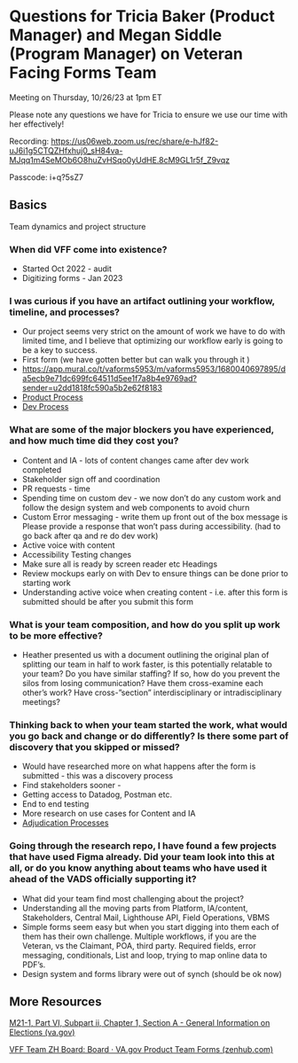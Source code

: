 # Questions for Tricia Baker (Product Manager) and Megan Siddle (Program Manager) on Veteran Facing Forms Team
Meeting on Thursday, 10/26/23 at 1pm ET

Please note any questions we have for Tricia to ensure we use our time with her effectively!

Recording:
https://us06web.zoom.us/rec/share/e-hJf82-uJ6i1g5CTQZHfxhuj0_sH84va-MJqq1m4SeMOb6O8huZvHSqo0yUdHE.8cM9GL1r5f_Z9vqz

Passcode: i+q?5sZ7


## Basics
Team dynamics and project structure 

### When did VFF come into existence?
- Started Oct 2022 - audit
- Digitizing forms - Jan 2023
### I was curious if you have an artifact outlining your workflow, timeline, and processes? 
- Our project seems very strict on the amount of work we have to do with limited time, and I believe that optimizing our workflow early is going to be a key to success.
- First form (we have gotten better but can walk you through it )
- https://app.mural.co/t/vaforms5953/m/vaforms5953/1680040697895/da5ecb9e71dc699fc64511d5ee1f7a8b4e9769ad?sender=u2dd1818fc590a5b2e62f8183
- [Product Process](https://github.com/department-of-veterans-affairs/VA.gov-team-forms/blob/main/Product/form_process.md)
- [Dev Process](https://github.com/department-of-veterans-affairs/VA.gov-team-forms/tree/main/Engineering)
### What are some of the major blockers you have experienced, and how much time did they cost you?
- Content and IA - lots of content changes came after dev work completed
- Stakeholder sign off and coordination
- PR requests - time
- Spending time on custom dev - we now don’t do any custom work and follow the design system and web components to avoid churn
- Custom Error messaging - write them up front out of the box message is Please provide a response that won’t pass during accessibility. (had to go back after qa and re do dev work)
- Active voice with content
- Accessibility Testing changes
- Make sure all is ready by screen reader etc Headings
- Review mockups early on with Dev to ensure things can be done prior to starting work
- Understanding active voice when creating content - i.e. after this form is submitted should be after you submit this form

### What is your team composition, and how do you split up work to be more effective?
- Heather presented us with a document outlining the original plan of splitting our team in half to work faster, is this potentially relatable to your team? Do you have similar staffing? If so, how do you prevent the silos from losing communication? Have them cross-examine each other’s work? Have cross-”section” interdisciplinary or intradisciplinary meetings?
### Thinking back to when your team started the work, what would you go back and change or do differently? Is there some part of discovery that you skipped or missed? 
- Would have researched more on what happens after the form is submitted - this was a discovery process
- Find stakeholders sooner - 
- Getting access to Datadog, Postman etc. 
- End to end testing
- More research on use cases for Content and IA
- [Adjudication Processes](https://www.knowva.ebenefits.va.gov/system/templates/selfservice/va_ssnew/help/customer/locale/en-US/portal/554400000001018/topic/554400000004049/M21-1-Adjudication-Procedures-Manual)
### Going through the research repo, I have found a few projects that have used Figma already. Did your team look into this at all, or do you know anything about teams who have used it ahead of the VADS officially supporting it?
- What did your team find most challenging about the project? 
- Understanding all the moving parts from Platform, IA/content, Stakeholders, Central Mail, Lighthouse API, Field Operations, VBMS 
- Simple forms seem easy but when you start digging into them each of them has their own challenge. Multiple workflows, if you are the Veteran, vs the Claimant, POA, third party.  Required fields, error messaging, conditionals, List and loop, trying to map online data to PDF’s.  
- Design system and forms library were out of synch (should be ok now)





## More Resources
[M21-1, Part VI, Subpart ii, Chapter 1, Section A - General Information on Elections (va.gov)](https://www.knowva.ebenefits.va.gov/system/templates/selfservice/va_ssnew/help/customer/locale/en-US/portal/554400000001018/content/554400000179475/M21-1-Part-VI-Subpart-ii-Chapter-1-Section-A-General-Information-on-Elections?query=21-0966)

[VFF Team ZH Board: Board · VA.gov Product Team Forms (zenhub.com)](https://app.zenhub.com/workspaces/vagov-product-team-forms-634853151f5c6000165942bc/board)

